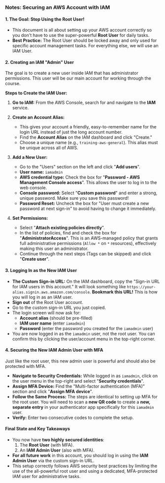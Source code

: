 ### **Notes: Securing an AWS Account with IAM**

#### **1. The Goal: Stop Using the Root User!**

- This document is all about setting up your AWS account correctly so you don't have to use the super-powerful **Root User** for daily tasks.
- **Best Practice:** The Root User should be locked away and only used for specific account management tasks. For everything else, we will use an IAM User.

#### **2. Creating an IAM "Admin" User**

The goal is to create a new user inside IAM that has administrator permissions. This user will be our main account for working through the course.

**Steps to Create the IAM User:**

1.  **Go to IAM:** From the AWS Console, search for and navigate to the **IAM** service.
2.  **Create an Account Alias:**

    - This gives your account a friendly, easy-to-remember name for the login URL instead of just the long account number.
    - Find the **Account Alias** on the IAM dashboard and click "Create."
    - Choose a unique name (e.g., `training-aws-general`). This alias must be unique across all of AWS.

3.  **Add a New User:**

    - Go to the "Users" section on the left and click "**Add users**".
    - **User name:** `iamadmin`
    - **AWS credential type:** Check the box for "**Password - AWS Management Console access**". This allows the user to log in to the web console.
    - **Console password:** Select "**Custom password**" and enter a strong, unique password. Make sure you save this password!
    - **Password Reset:** Uncheck the box for "User must create a new password at next sign-in" to avoid having to change it immediately.

4.  **Set Permissions:**
    - Select "**Attach existing policies directly**".
    - In the list of policies, find and check the box for "**AdministratorAccess**". This is an AWS-managed policy that grants full administrative permissions (`Allow *` on `*` resources), effectively making this user an administrator.
    - Continue through the next steps (Tags can be skipped) and click "**Create user**".

#### **3. Logging In as the New IAM User**

- **The Custom Sign-in URL:** On the IAM dashboard, copy the "Sign-in URL for IAM users in this account." It will look something like `https://your-alias.signin.aws.amazon.com/console`. **Bookmark this URL!** This is how you will log in as an IAM user.
- **Sign out** of the Root User account.
- Go to the custom sign-in URL you just copied.
- The login screen will now ask for:
  - **Account alias** (should be pre-filled)
  - **IAM user name** (enter `iamadmin`)
  - **Password** (enter the password you created for the `iamadmin` user)
- You are now logged in as the `iamadmin` user, not the root user. You can confirm this by clicking the user/account menu in the top-right corner.

#### **4. Securing the New IAM Admin User with MFA**

Just like the root user, this new admin user is powerful and should also be protected with MFA.

- **Navigate to Security Credentials:** While logged in as `iamadmin`, click on the user menu in the top-right and select "**Security credentials**".
- **Assign MFA Device:** Find the "Multi-factor authentication (MFA)" section and click "**Assign MFA device**".
- **Follow the Same Process:** The steps are identical to setting up MFA for the root user. You will need to scan a **new QR code** to create a **new, separate entry** in your authenticator app specifically for this `iamadmin` user.
- **Verify:** Enter two consecutive codes to complete the setup.

#### **Final State and Key Takeaways**

- You now have **two highly secured identities**:
  1.  The **Root User** (with MFA).
  2.  An **IAM Admin User** (also with MFA).
- **For all future work** in this account, you should log in using the **IAM Admin User** via the custom sign-in URL.
- This setup correctly follows AWS security best practices by limiting the use of the all-powerful root user and using a dedicated, MFA-protected IAM user for administrative tasks.
